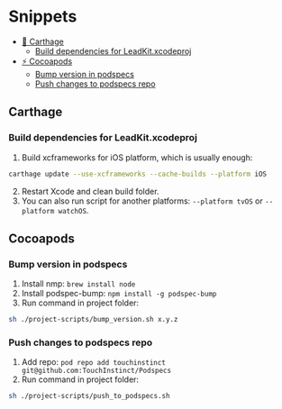 # Snippets

- [🔧 Carthage](#Carthage)
	- [Build dependencies for LeadKit.xcodeproj](#Build-dependencies-for-LeadKit.xcodeproj)
- [⚡ Cocoapods](#cocoapods)
	- [Bump version in podspecs](#bump-version-in-podspecs)
	- [Push changes to podspecs repo](#push-changes-to-podspecs-repo)

## Carthage

### Build dependencies for LeadKit.xcodeproj

1. Build xcframeworks for iOS platform, which is usually enough:
```sh
carthage update --use-xcframeworks --cache-builds --platform iOS
```
2. Restart Xcode and clean build folder.
3. You can also run script for another platforms: `--platform tvOS` or `--platform watchOS`.

## Cocoapods

### Bump version in podspecs

1. Install nmp: `brew install node`
2. Install podspec-bump: `npm install -g podspec-bump`
3. Run command in project folder:   
```sh
sh ./project-scripts/bump_version.sh x.y.z
```

### Push changes to podspecs repo

1. Add repo: `pod repo add touchinstinct git@github.com:TouchInstinct/Podspecs`
2. Run command in project folder: 
```sh
sh ./project-scripts/push_to_podspecs.sh
```



